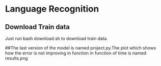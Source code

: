 # Language Recognition

## Download Train data
Just run bash download.sh to download train data.

##The last version of the model is named project.py.The plot which shows how the error is not improving in function in function of time is named results.png
